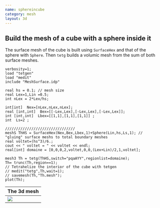 ```yaml
---
name: sphereincube
category: mesh
layout: 3d
---
```


##  Build the mesh of a cube with a sphere inside it

The surface mesh of the cube is built using $\texttt{SurfaceHex}$ and that of the sphere with $\texttt{Sphere}$.  Then $\texttt{tetg}$ builds a volumic mesh from the sum of both surface meshes.

~~~freefem
verbosity=1;
load "tetgen"
load "medit"
include "MeshSurface.idp"

real hs = 0.1; // mesh size
real Lex=1,Lin =0.5;
int nLex = 2*Lex/hs;

int[int]  Nex=[nLex,nLex,nLex];
real [int,int]  Bex=[[-Lex,Lex],[-Lex,Lex],[-Lex,Lex]];
int [int,int]  Lbex=[[1,1],[1,1],[1,1]] ;
int  Ls=2 ;

////////////////////////////////
meshS ThHS = SurfaceHex(Nex,Bex,Lbex,1)+Sphere(Lin,hs,Ls,1); // "gluing" surface meshs to total boundary meshes
real voltet=(hs^3)/6.;
cout << " voltet = " << voltet << endl;
real[int] domaine = [0,0,0,2,voltet,0,0,(Lex+Lin)/2,1,voltet];

mesh3 Th = tetg(ThHS,switch="pqaAYY",regionlist=domaine);
Th= trunc(Th,region==1);
// Tetrahelize the interior of the cube with tetgen
// medit("tetg",Th,wait=1);
// savemesh(Th,"Th.mesh");
plot(Th);
~~~

|The 3d mesh             |
|------------------------|
|![][_solution]          |

[_solution]: https://raw.githubusercontent.com/FreeFem/FreeFem-markdown-figures/main/examples/3d/sphereincube/solution.png